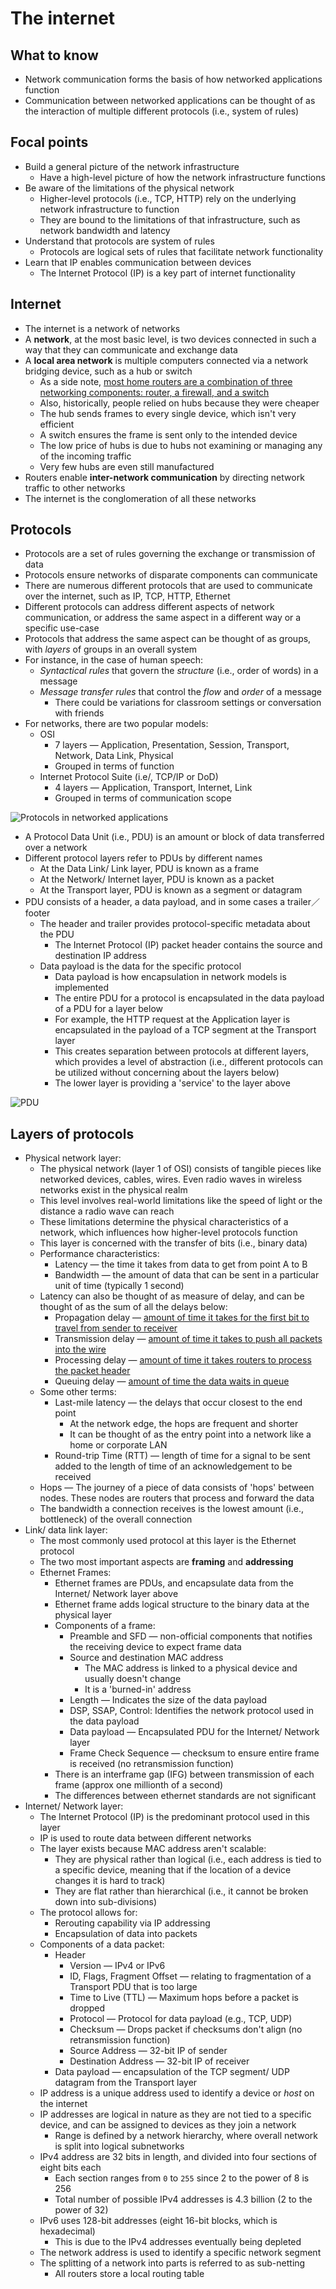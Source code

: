 # The internet

## What to know

* Network communication forms the basis of how networked applications function
* Communication between networked applications can be thought of as the interaction of multiple different protocols (i.e., system of rules)

## Focal points

* Build a general picture of the network infrastructure
  * Have a high-level picture of how the network infrastructure functions
* Be aware of the limitations of the physical network
  * Higher-level protocols (i.e., TCP, HTTP) rely on the underlying network infrastructure to function
  * They are bound to the limitations of that infrastructure, such as network bandwidth and latency
* Understand that protocols are system of rules
  * Protocols are logical sets of rules that facilitate network functionality
* Learn that IP enables communication between devices
  * The Internet Protocol (IP) is a key part of internet functionality

## Internet

* The internet is a network of networks
* A **network**, at the most basic level, is two devices connected in such a way that they can communicate and exchange data
* A **local area network** is multiple computers connected via a network bridging device, such as a hub or switch
  * As a side note, [most home routers are a combination of three networking components: router, a firewall, and a switch](https://www.howtogeek.com/99001/htg-explains-routers-and-switches/)
  * Also, historically, people relied on hubs because they were cheaper
  * The hub sends frames to every single device, which isn't very efficient
  * A switch ensures the frame is sent only to the intended device
  * The low price of hubs is due to hubs not examining or managing any of the incoming traffic
  * Very few hubs are even still manufactured
* Routers enable **inter-network communication** by directing network traffic to other networks
* The internet is the conglomeration of all these networks

## Protocols

* Protocols are a set of rules governing the exchange or transmission of data
* Protocols ensure networks of disparate components can communicate
* There are numerous different protocols that are used to communicate over the internet, such as IP, TCP, HTTP, Ethernet
* Different protocols can address different aspects of network communication, or address the same aspect in a different way or a specific use-case
* Protocols that address the same aspect can be thought of as groups, with *layers* of groups in an overall system
* For instance, in the case of human speech:
  * *Syntactical rules* that govern the *structure* (i.e., order of words) in a message
  * *Message transfer rules* that control the *flow* and *order* of a message
    * There could be variations for classroom settings or conversation with friends
* For networks, there are two popular models:
  * OSI
    * 7 layers — Application, Presentation, Session, Transport, Network, Data Link, Physical
    * Grouped in terms of function
  * Internet Protocol Suite (i.e/, TCP/IP or DoD)
    * 4 layers — Application, Transport, Internet, Link
    * Grouped in terms of communication scope

![Protocols in networked applications](https://da77jsbdz4r05.cloudfront.net/images/ls170/layered-system-osi-tcp-ip-comparison.png)

* A Protocol Data Unit (i.e., PDU) is an amount or block of data transferred over a network
* Different protocol layers refer to PDUs by different names
  * At the Data Link/ Link layer, PDU is known as a frame
  * At the Network/ Internet layer, PDU is known as a packet
  * At the Transport layer, PDU is known as a segment or datagram
* PDU consists of a header, a data payload, and in some cases a trailer／footer
  * The header and trailer provides protocol-specific metadata about the PDU
    * The Internet Protocol (IP) packet header contains the source and destination IP address
  * Data payload is the data for the specific protocol
    * Data payload is how encapsulation in network models is implemented
    * The entire PDU for a protocol is encapsulated in the data payload of a PDU for a layer below
    * For example, the HTTP request at the Application layer is encapsulated in the payload of a TCP segment at the Transport layer
    * This creates separation between protocols at different layers, which provides a level of abstraction (i.e., different protocols can be utilized without concerning about the layers below)
    * The lower layer is providing a 'service' to the layer above

![PDU](https://da77jsbdz4r05.cloudfront.net/images/ls170/layered-system-encapsulation.png)

## Layers of protocols

* Physical network layer:
  * The physical network (layer 1 of OSI) consists of tangible pieces like networked devices, cables, wires. Even radio waves in wireless networks exist in the physical realm
  * This level involves real-world limitations like the speed of light or the distance a radio wave can reach
  * These limitations determine the physical characteristics of a network, which influences how higher-level protocols function
  * This layer is concerned with the transfer of bits (i.e., binary data)
  * Performance characteristics:
    * Latency — the time it takes from data to get from point A to B
    * Bandwidth — the amount of data that can be sent in a particular unit of time (typically 1 second)
  * Latency can also be thought of as measure of delay, and can be thought of as the sum of all the delays below:
    * Propagation delay — [amount of time it takes for the first bit to travel from sender to receiver](https://www.apposite-tech.com/blog/latency/)
    * Transmission delay — [amount of time it takes to push all packets into the wire](https://en.wikipedia.org/wiki/Transmission_delay)
    * Processing delay — [amount of time it takes routers to process the packet header](https://en.wikipedia.org/wiki/Processing_delay)
    * Queuing delay — [amount of time the data waits in queue](https://en.wikipedia.org/wiki/Queuing_delay)
  * Some other terms:
    * Last-mile latency — the delays that occur closest to the end point
      * At the network edge, the hops are frequent and shorter
      * It can be thought of as the entry point into a network like a home or corporate LAN
    * Round-trip Time (RTT) — length of time for a signal to be sent added to the length of time of an acknowledgement to be received
  * Hops — The journey of a piece of data consists of 'hops' between nodes. These nodes are routers that process and forward the data
  * The bandwidth a connection receives is the lowest amount (i.e., bottleneck) of the overall connection
* Link/ data link layer:
  * The most commonly used protocol at this layer is the Ethernet protocol
  * The two most important aspects are **framing** and **addressing**
  * Ethernet Frames:
    * Ethernet frames are PDUs, and encapsulate data from the Internet/ Network layer above
    * Ethernet frame adds logical structure to the binary data at the physical layer
    * Components of a frame:
      * Preamble and SFD — non-official components that notifies the receiving device to expect frame data
      * Source and destination MAC address
        * The MAC address is linked to a physical device and usually doesn't change
        * It is a 'burned-in' address
      * Length — Indicates the size of the data payload
      * DSP, SSAP, Control: Identifies the network protocol used in the data payload
      * Data payload — Encapsulated PDU for the Internet/ Network layer
      * Frame Check Sequence — checksum to ensure entire frame is received (no retransmission function)
    * There is an interframe gap (IFG) between transmission of each frame (approx one millionth of a second)
    * The differences between ethernet standards are not significant
* Internet/ Network layer:
  * The Internet Protocol (IP) is the predominant protocol used in this layer
  * IP is used to route data between different networks
  * The layer exists because MAC address aren't scalable:
    * They are physical rather than logical (i.e., each address is tied to a specific device, meaning that if the location of a device changes it is hard to track)
    * They are flat rather than hierarchical (i.e., it cannot be broken down into sub-divisions)
  * The protocol allows for:
    * Rerouting capability via IP addressing
    * Encapsulation of data into packets
  * Components of a data packet:
    * Header
      * Version — IPv4 or IPv6
      * ID, Flags, Fragment Offset — relating to fragmentation of a Transport PDU that is too large
      * Time to Live (TTL) — Maximum hops before a packet is dropped
      * Protocol — Protocol for data payload (e.g., TCP, UDP)
      * Checksum — Drops packet if checksums don't align (no retransmission function)
      * Source Address — 32-bit IP of sender
      * Destination Address — 32-bit IP of receiver
    * Data payload — encapsulation of the TCP segment/ UDP datagram from the Transport layer
  * IP address is a unique address used to identify a device or *host* on the internet
  * IP addresses are logical in nature as they are not tied to a specific device, and can be assigned to devices as they join a network
    * Range is defined by a network hierarchy, where overall network is split into logical subnetworks
  * IPv4 address are 32 bits in length, and divided into four sections of eight bits each
    * Each section ranges from `0` to `255` since 2 to the power of 8 is 256
    * Total number of possible IPv4 addresses is 4.3 billion (2 to the power of 32)
  * IPv6 uses 128-bit addresses (eight 16-bit blocks, which is hexadecimal)
    * This is due to the IPv4 addresses eventually being depleted
  * The network address is used to identify a specific network segment
  * The splitting of a network into parts is referred to as sub-netting
    * All routers store a local routing table
